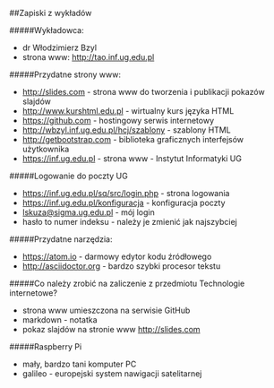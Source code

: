 ##Zapiski z wykładów

#####Wykładowca:
- dr Włodzimierz Bzyl
- strona www: http://tao.inf.ug.edu.pl

#####Przydatne strony www:

- http://slides.com - strona www do tworzenia i publikacji pokazów slajdów
- http://www.kurshtml.edu.pl - wirtualny kurs języka HTML
- https://github.com - hostingowy serwis internetowy
- http://wbzyl.inf.ug.edu.pl/hcj/szablony - szablony HTML
- http://getbootstrap.com - biblioteka graficznych interfejsów użytkownika
- https://inf.ug.edu.pl - strona www - Instytut Informatyki UG

#####Logowanie do poczty UG

- https://inf.ug.edu.pl/sq/src/login.php - strona logowania
- https://inf.ug.edu.pl/konfiguracja - konfiguracja poczty
- lskuza@sigma.ug.edu.pl - mój login
- hasło to numer indeksu - należy je zmienić jak najszybciej

#####Przydatne narzędzia:

- https://atom.io - darmowy edytor kodu źródłowego
- http://asciidoctor.org - bardzo szybki procesor tekstu

#####Co należy zrobić na zaliczenie z przedmiotu Technologie internetowe?

- strona www umieszczona na serwisie GitHub
- markdown - notatka
- pokaz slajdów na stronie www http://slides.com

#####Raspberry Pi

- mały, bardzo tani komputer PC
- galileo - europejski system nawigacji satelitarnej
